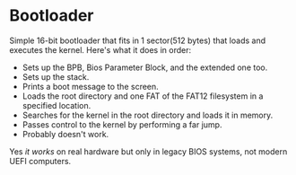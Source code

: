 # Bootloader

Simple 16-bit bootloader that fits in 1 sector(512 bytes) that loads and executes the kernel. Here's what it does in order:

 - Sets up the BPB, Bios Parameter Block, and the extended one too.
 - Sets up the stack.
 - Prints a boot message to the screen.
 - Loads the root directory and one FAT of the FAT12 filesystem in a specified location.
 - Searches for the kernel in the root directory and loads it in memory.
 - Passes control to the kernel by performing a far jump.
 - Probably doesn't work.


Yes *it works* on real hardware but only in legacy BIOS systems, not modern UEFI computers.